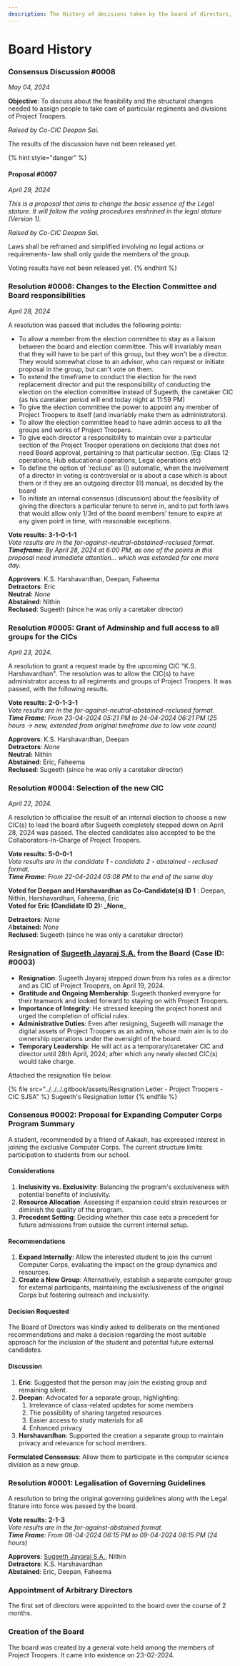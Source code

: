 ```yaml
---
description: The History of decisions taken by the board of directors, and related events.
---
```


# Board History

### Consensus Discussion #0008

_May 04, 2024_

**Objective**: To discuss about the feasibility and the structural changes needed to assign people to take care of particular regiments and divisions of Project Troopers.

_Raised by Co-CIC Deepan Sai._

The results of the discussion have not been released yet.

{% hint style="danger" %}
#### Proposal #0007

_April 29, 2024_

_This is a proposal that aims to change the basic essence of the Legal stature. It will follow the voting procedures enshrined in the legal stature (Version 1)._

_Raised by Co-CIC Deepan Sai._

Laws shall be reframed and simplified involving no legal actions or requirements- law shall only guide the members of the group.

Voting results have not been released yet.
{% endhint %}

### Resolution #0006: Changes to the Election Committee and Board responsibilities

_April 28, 2024_

A resolution was passed that includes the following points:

* To allow a member from the election committee to stay as a liaison between the board and election committee. This will invariably mean that they will have to be part of this group, but they won't be a director. They would somewhat close to an advisor, who can request or initiate proposal in the group, but can't vote on them.
* To extend the timeframe to conduct the election for the next replacement director and put the responsibility of conducting the election on the election committee instead of Sugeeth, the caretaker CIC (as his caretaker period will end today night at 11:59 PM)
* To give the election committee the power to appoint any member of Project Troopers to itself (and invariably make them as administrators).
* To allow the election committee head to have admin access to all the groups and works of Project Troopers.
* To give each director a responsibility to maintain over a particular section of the Project Trooper operations on decisions that does not need Board approval, pertaining to that particular section. (Eg: Class 12 operations, Hub educational operations, Legal operations etc)
* To define the option of 'recluse' as (I) automatic, when the involvement of a director in voting is controversial or is about a case which is about them or if they are an outgoing director (II) manual, as decided by the board
* To initiate an internal consensus (discussion) about the feasibility of giving the directors a particular tenure to serve in, and to put forth laws that would allow only 1/3rd of the board members' tenure to expire at any given point in time, with reasonable exceptions.

**Vote results: 3-1-0-1-1**\
_Vote results are in the for-against-neutral-abstained-reclused format._\
_**Timeframe**: By April 28, 2024 at 6:00 PM, as one of the points in this proposal need immediate attention... which was extended for one more day._

**Approvers**: K.S. Harshavardhan, Deepan, Faheema\
**Detractors**: Eric\
**Neutral:** _None_\
**Abstained**: Nithin\
**Reclused**: Sugeeth (since he was only a caretaker director)

### Resolution #0005: Grant of Adminship and full access to all groups for the CICs

_April 23, 2024._

A resolution to grant a request made by the upcoming CIC "K.S. Harshavardhan". The resolution was to allow the CIC(s) to have administrator access to all regiments and groups of Project Troopers. It was passed, with the following results.

**Vote results: 2-0-1-3-1**\
_Vote results are in the for-against-neutral-abstained-reclused format._\
_**Time Frame**: From 23-04-2024 05:21 PM to 24-04-2024 06:21 PM (25 hours -> new, extended from original timeframe due to low vote count)_

**Approvers**: K.S. Harshavardhan, Deepan\
**Detractors**: _None_\
**Neutral:** Nithin\
**Abstained**: Eric, Faheema\
**Reclused**: Sugeeth (since he was only a caretaker director)

### Resolution #0004: Selection of the new CIC

_April 22, 2024._

A resolution to officialise the result of an internal election to choose a new CIC(s) to lead the board after Sugeeth completely stepped down on April 28, 2024 was passed. The elected candidates also accepted to be the Collaborators-In-Charge of Project Troopers.

**Vote results: 5-0-0-1**\
_Vote results are in the candidate 1 - candidate 2 - abstained - reclused format._\
_**Time Frame**: From 22-04-2024 05:08 PM to the end of the same day_

**Voted for Deepan and Harshavardhan as Co-Candidate(s) ID 1** : Deepan, Nithin, Harshavardhan, Faheema, Eric\
**Voted for Eric (Candidate ID 2): \_None**\_

**Detractors**: _None_\
_A_**bstained:** _None_\
**Reclused**: Sugeeth (since he was only a caretaker director)

### Resignation of [Sugeeth Jayaraj S.A.](https://app.gitbook.com/u/9Om3tUS42vUVpNcq3eN15t09EZU2 "mention") from the Board (Case ID: #0003)

* **Resignation**: Sugeeth Jayaraj stepped down from his roles as a director and as CIC of Project Troopers, on April 19, 2024.
* **Gratitude and Ongoing Membership**: Sugeeth thanked everyone for their teamwork and looked forward to staying on with Project Troopers.
* **Importance of Integrity**: He stressed keeping the project honest and urged the completion of official rules.
* **Administrative Duties**: Even after resigning, Sugeeth will manage the digital assets of Project Troopers as an admin, whose main aim is to do ownership operations under the oversight of the board.
* **Temporary Leadership**: He will act as a temporary/caretaker CIC and director until 28th April, 2024; after which any newly elected CIC(s) would take charge.

Attached the resignation file below.

{% file src="../../../.gitbook/assets/Resignation Letter - Project Troopers - CIC SJSA" %}
Sugeeth's Resignation letter
{% endfile %}

### Consensus #0002: Proposal for Expanding Computer Corps Program Summary

A student, recommended by a friend of Aakash, has expressed interest in joining the exclusive Computer Corps. The current structure limits participation to students from our school.

#### Considerations

1. **Inclusivity vs. Exclusivity**: Balancing the program's exclusiveness with potential benefits of inclusivity.
2. **Resource Allocation**: Assessing if expansion could strain resources or diminish the quality of the program.
3. **Precedent Setting**: Deciding whether this case sets a precedent for future admissions from outside the current internal setup.

#### Recommendations

1. **Expand Internally**: Allow the interested student to join the current Computer Corps, evaluating the impact on the group dynamics and resources.
2. **Create a New Group**: Alternatively, establish a separate computer group for external participants, maintaining the exclusiveness of the original Corps but fostering outreach and inclusivity.

#### Decision Requested

The Board of Directors was kindly asked to deliberate on the mentioned recommendations and make a decision regarding the most suitable approach for the inclusion of the student and potential future external candidates.

#### Discussion

1. **Eric**: Suggested that the person may join the existing group and remaining silent.
2. **Deepan**: Advocated for a separate group, highlighting:
   1. Irrelevance of class-related updates for some members
   2. The possibility of sharing targeted resources
   3. Easier access to study materials for all
   4. Enhanced privacy
3. **Harshavardhan**: Supported the creation a separate group to maintain privacy and relevance for school members.

**Formulated Consensus**: Allow them to participate in the computer science division as a new group.

### Resolution #0001: Legalisation of Governing Guidelines

A resolution to bring the original governing guidelines along with the Legal Stature into force was passed by the board.

**Vote results: 2-1-3**\
_Vote results are in the for-against-abstained format._\
_**Time Frame**: From 08-04-2024 06:15 PM to 09-04-2024 06:15 PM (24 hours)_

**Approvers**: [Sugeeth Jayaraj S.A.](https://app.gitbook.com/u/9Om3tUS42vUVpNcq3eN15t09EZU2 "mention"), Nithin\
**Detractors**: K.S. Harshavardhan\
**Abstained**: Eric, Deepan, Faheema

### Appointment of Arbitrary Directors

The first set of directors were appointed to the board over the course of 2 months.

### Creation of the Board

The board was created by a general vote held among the members of Project Troopers. It came into existence on 23-02-2024.
